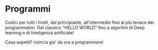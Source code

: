 # Programmi

Codici per tutti i livelli, dal principiante, all'intermedio fino
al più tenace dei programmatori. Dal classico "HELLO WORLD" fino 
a algoritmi di Deep learning e di Inteligenza artificiale!

Cosa aspetti? coincia gia' da ora a programmare!
